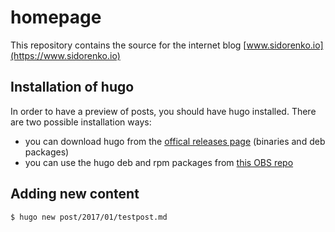 # homepage

This repository contains the source for the internet blog [www.sidorenko.io](https://www.sidorenko.io)

## Installation of hugo

In order to have a preview of posts, you should have hugo installed. There are two possible installation ways:

- you can download hugo from the [offical releases page](https://github.com/spf13/hugo/releases) (binaries and deb packages)
- you can use the hugo deb and rpm packages from [this OBS repo](https://software.opensuse.org//download.html?project=home%3Aartem_sidorenko&package=hugo)

## Adding new content

```bash
$ hugo new post/2017/01/testpost.md
```
